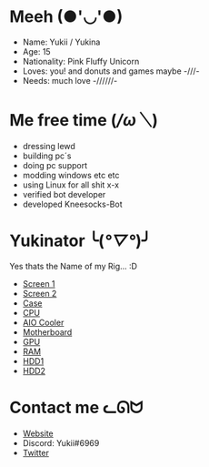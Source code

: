 # Meeh (●'◡'●)
* Name: Yukii / Yukina
* Age: 15
* Nationality: Pink Fluffy Unicorn
* Loves: you! and donuts and games maybe -///-
* Needs: much love -//////-

# Me free time (*/ω＼*)
* dressing lewd
* building pc´s
* doing pc support
* modding windows etc etc
* using Linux for all shit x-x
* verified bot developer
* developed Kneesocks-Bot

# Yukinator ╰(*°▽°*)╯
Yes thats the Name of my Rig... :D

* [Screen 1](https://www.amazon.de/AOC-C24G1-DisplayPort-Reaktionszeit-1920x1080/dp/B07DTN4BM8)
* [Screen 2](https://www.amazon.de/BenQ-GW2470H-Monitor-HDMI%E2%80%8E-schwarz/dp/B0752RFPC7?th=1)
* [Case](https://www.amazon.de/gp/product/B07RW8GLQJ/ref=ppx_yo_dt_b_asin_title_o00_s00?ie=UTF8)
* [CPU](https://www.amazon.de/AMD-Ryzen-2700-Prozessor-Basistakt/dp/B07B41717Z/ref=sr_1_4?__mk_de_DE=%C3%85M%C3%85%C5%BD%C3%95%C3%91)
* [AIO Cooler](https://www.amazon.de/gp/product/B0849SJMCW/ref=ppx_yo_dt_b_asin_title_o00_s01?ie=UTF8)
* [Motherboard](https://www.amazon.de/B450M-MORTAR-MAX-Gaming-Motherboard/dp/B07WC6LLB6)
* [GPU](https://www.amazon.de/gp/product/B07JHXGJWZ/ref=ppx_yo_dt_b_asin_title_o05_s00?ie=UTF8)
* [RAM](https://www.amazon.de/G-Skill-Trident-16GB-16GTZR-2x8GB/dp/B01MTDEYHU/ref=sr_1_2?__mk_de_DE=%C3%85M%C3%85%C5%BD%C3%95%C3%91)
* [HDD1](https://www.amazon.de/Seagate-ST1000DMZ10-BarraCuda-Festplatte-silberfarben/dp/B07D99KFPK/ref=sr_1_3?__mk_de_DE=%C3%85M%C3%85%C5%BD%C3%95%C3%91)
* [HDD2](https://www.amazon.de/TOSHIBA-P300-Interne-Festplatte-Gaming-Computer/dp/B0151KM4VG/ref=sr_1_4?__mk_de_DE=%C3%85M%C3%85%C5%BD%C3%95%C3%91)

# Contact me ᓚᘏᗢ
* [Website](http://smallyukii.me)
* Discord: Yukii#6969
* [Twitter](https://twitter.com/SmallYukii)
